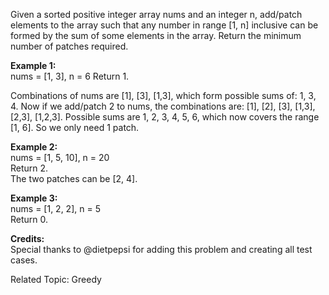 Given a sorted positive integer array nums and an integer n, add/patch elements to the array such that any number in range [1, n] inclusive can be formed by the sum of some elements in the array. Return the minimum number of patches required.

**Example 1:**  
nums = [1, 3], n = 6
Return 1.

Combinations of nums are [1], [3], [1,3], which form possible sums of: 1, 3, 4.
Now if we add/patch 2 to nums, the combinations are: [1], [2], [3], [1,3], [2,3], [1,2,3].
Possible sums are 1, 2, 3, 4, 5, 6, which now covers the range [1, 6].
So we only need 1 patch.

**Example 2:**  
nums = [1, 5, 10], n = 20  
Return 2.  
The two patches can be [2, 4].  

**Example 3:**  
nums = [1, 2, 2], n = 5  
Return 0.

**Credits:**  
Special thanks to @dietpepsi for adding this problem and creating all test cases.

Related Topic: Greedy
